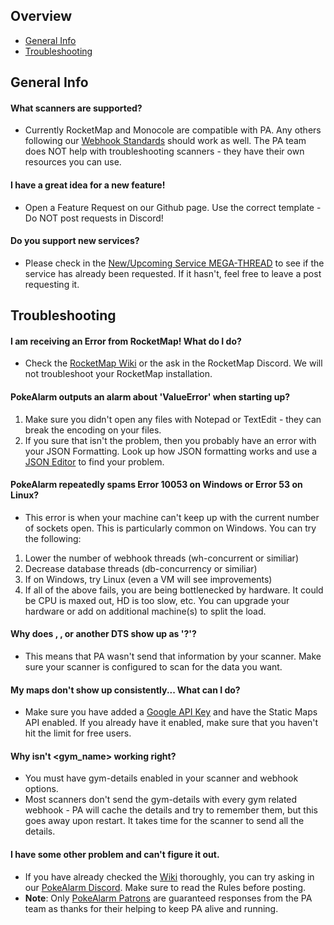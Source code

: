 ## Overview
* [General Info](#general-info)
* [Troubleshooting](#troubleshooting)

## General Info

#### What scanners are supported?

* Currently RocketMap and Monocole are compatible with PA. Any others following our [Webhook Standards](webhook-standard) should work as well. The PA team does NOT help with troubleshooting scanners - they have their own resources you can use.

#### I have a great idea for a new feature!
* Open a Feature Request on our Github page. Use the correct template - Do NOT post requests in Discord!

#### Do you support new services?
* Please check in the [New/Upcoming Service MEGA-THREAD](https://github.com/RocketMap/PokeAlarm/issues/147) to see if the service has already been requested. If it hasn't, feel free to leave a post requesting it.

## Troubleshooting

#### I am receiving an Error from RocketMap! What do I do?
* Check the [RocketMap Wiki](https://rocketmap.readthedocs.io/en/develop/) or the ask in the RocketMap Discord.  We will not troubleshoot your RocketMap installation.

#### PokeAlarm outputs an alarm about 'ValueError' when starting up?

1. Make sure you didn't open any files with Notepad or TextEdit - they can break the encoding on your files.
2. If you sure that isn't the problem, then you probably have an error with your JSON Formatting. Look up how JSON formatting works and use a [JSON Editor](http://www.jsoneditoronline.org/) to find your problem.

#### PokeAlarm repeatedly spams Error 10053 on Windows or Error 53 on Linux?

* This error is when your machine can't keep up with the current number of sockets open. This is particularly common on Windows. You can try the following:
1. Lower the number of webhook threads (wh-concurrent or similiar)
2. Decrease database threads (db-concurrency or similiar)
3. If on Windows, try Linux (even a VM will see improvements)
4. If all of the above fails, you are being bottlenecked by hardware. It could be CPU is maxed out, HD is too slow, etc. You can upgrade your hardware or add on additional machine(s) to split the load.

#### Why does <iv>, <cp>, or another DTS show up as '?'?
* This means that PA wasn't send that information by your scanner. Make sure your scanner is configured to scan for the data you want. 

#### My maps don't show up consistently... What can I do?
* Make sure you have added a [Google API Key](Google-Maps-API-Key) and have the Static Maps API enabled. If you already have it enabled, make sure that you haven't hit the limit for free users.

#### Why isn't <gym_name> working right?
* You must have gym-details enabled in your scanner and webhook options. 
* Most scanners don't send the gym-details with every gym related webhook - PA will cache the details and try to remember them, but this goes away upon restart. It takes time for the scanner to send all the details. 

#### I have some other problem and can't figure it out.
* If you have already checked the [Wiki](Home) thoroughly, you can try asking in our [PokeAlarm Discord](https://discord.gg/S2BKC7p). Make sure to read the Rules before posting.
* **Note**: Only [PokeAlarm Patrons](https://www.patreon.com/pokealarm) are guaranteed responses from the PA team as thanks for their helping to keep PA alive and running. 